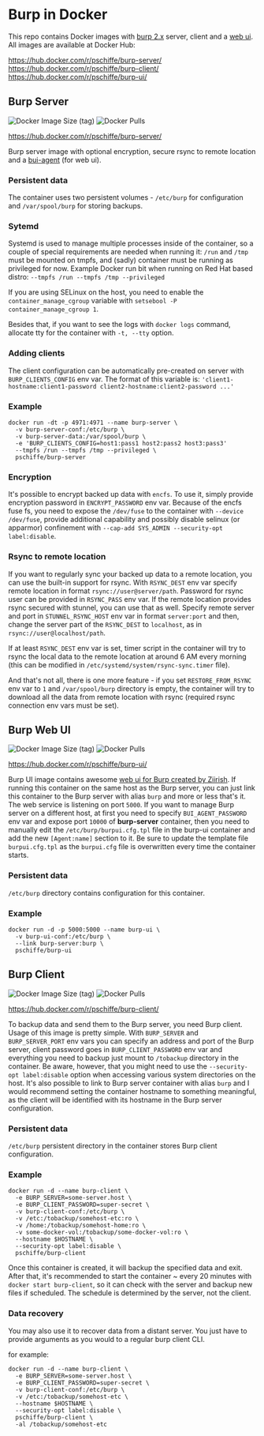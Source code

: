 # Burp in Docker

This repo contains Docker images with [burp 2.x](http://burp.grke.org/) server, client and a [web ui](https://git.ziirish.me/ziirish/burp-ui). All images are available at Docker Hub:

https://hub.docker.com/r/pschiffe/burp-server/
https://hub.docker.com/r/pschiffe/burp-client/
https://hub.docker.com/r/pschiffe/burp-ui/

## Burp Server

![Docker Image Size (tag)](https://img.shields.io/docker/image-size/pschiffe/burp-server/latest) ![Docker Pulls](https://img.shields.io/docker/pulls/pschiffe/burp-server)

https://hub.docker.com/r/pschiffe/burp-server/

Burp server image with optional encryption, secure rsync to remote location and a [bui-agent](https://burp-ui.readthedocs.io/en/latest/buiagent.html) (for web ui).

### Persistent data

The container uses two persistent volumes - `/etc/burp` for configuration and `/var/spool/burp` for storing backups.

### Sytemd

Systemd is used to manage multiple processes inside of the container, so a couple of special requirements are needed when running it: `/run` and `/tmp` must be mounted on tmpfs, and (sadly) container must be running as privileged for now. Example Docker run bit when running on Red Hat based distro: `--tmpfs /run --tmpfs /tmp --privileged`

If you are using SELinux on the host, you need to enable the `container_manage_cgroup` variable with `setsebool -P container_manage_cgroup 1`.

Besides that, if you want to see the logs with `docker logs` command, allocate tty for the container with `-t, --tty` option.

### Adding clients

The client configuration can be automatically pre-created on server with `BURP_CLIENTS_CONFIG` env var. The format of this variable is: `'client1-hostname:client1-password client2-hostname:client2-password ...'`

### Example

```
docker run -dt -p 4971:4971 --name burp-server \
  -v burp-server-conf:/etc/burp \
  -v burp-server-data:/var/spool/burp \
  -e 'BURP_CLIENTS_CONFIG=host1:pass1 host2:pass2 host3:pass3'
  --tmpfs /run --tmpfs /tmp --privileged \
  pschiffe/burp-server
```

### Encryption

It's possible to encrypt backed up data with `encfs`. To use it, simply provide encryption password in `ENCRYPT_PASSWORD` env var. Because of the encfs fuse fs, you need to expose the `/dev/fuse` to the container with `--device /dev/fuse`, provide additional capability and possibly disable selinux (or apparmor) confinement with `--cap-add SYS_ADMIN --security-opt label:disable`.

### Rsync to remote location

If you want to regularly sync your backed up data to a remote location, you can use the built-in support for rsync. With `RSYNC_DEST` env var specify remote location in format `rsync://user@server/path`. Password for rsync user can be provided in `RSYNC_PASS` env var. If the remote location provides rsync secured with stunnel, you can use that as well. Specify remote server and port in `STUNNEL_RSYNC_HOST` env var in format `server:port` and then, change the server part of the `RSYNC_DEST` to `localhost`, as in `rsync://user@localhost/path`.

If at least `RSYNC_DEST` env var is set, timer script in the container will try to rsync the local data to the remote location at around 6 AM every morning (this can be modified in `/etc/systemd/system/rsync-sync.timer` file).

And that's not all, there is one more feature - if you set `RESTORE_FROM_RSYNC` env var to `1` and `/var/spool/burp` directory is empty, the container will try to download all the data from remote location with rsync (required rsync connection env vars must be set).

## Burp Web UI

![Docker Image Size (tag)](https://img.shields.io/docker/image-size/pschiffe/burp-ui/latest) ![Docker Pulls](https://img.shields.io/docker/pulls/pschiffe/burp-ui)

https://hub.docker.com/r/pschiffe/burp-ui/

Burp UI image contains awesome [web ui for Burp created by Ziirish](https://git.ziirish.me/ziirish/burp-ui). If running this container on the same host as the Burp server, you can just link this container to the Burp server with alias `burp` and more or less that's it. The web service is listening on port `5000`. If you want to manage Burp server on a different host, at first you need to specify `BUI_AGENT_PASSWORD` env var and expose port `10000` of **burp-server** container, then you need to manually edit the `/etc/burp/burpui.cfg.tpl` file in the burp-ui container and add the new `[Agent:name]` section to it. Be sure to update the template file `burpui.cfg.tpl` as the `burpui.cfg` file is overwritten every time the container starts.

### Persistent data

`/etc/burp` directory contains configuration for this container.

### Example

```
docker run -d -p 5000:5000 --name burp-ui \
  -v burp-ui-conf:/etc/burp \
  --link burp-server:burp \
  pschiffe/burp-ui
```

## Burp Client

![Docker Image Size (tag)](https://img.shields.io/docker/image-size/pschiffe/burp-client/latest) ![Docker Pulls](https://img.shields.io/docker/pulls/pschiffe/burp-client)

https://hub.docker.com/r/pschiffe/burp-client/

To backup data and send them to the Burp server, you need Burp client. Usage of this image is pretty simple. With `BURP_SERVER` and `BURP_SERVER_PORT` env vars you can specify an address and port of the Burp server, client password goes in `BURP_CLIENT_PASSWORD` env var and everything you need to backup just mount to `/tobackup` directory in the container. Be aware, however, that you might need to use the `--security-opt label:disable` option when accessing various system directories on the host. It's also possible to link to Burp server container with alias `burp` and I would recommend setting the container hostname to something meaningful, as the client will be identified with its hostname in the Burp server configuration.

### Persistent data

`/etc/burp` persistent directory in the container stores Burp client configuration.

### Example

```
docker run -d --name burp-client \
  -e BURP_SERVER=some-server.host \
  -e BURP_CLIENT_PASSWORD=super-secret \
  -v burp-client-conf:/etc/burp \
  -v /etc:/tobackup/somehost-etc:ro \
  -v /home:/tobackup/somehost-home:ro \
  -v some-docker-vol:/tobackup/some-docker-vol:ro \
  --hostname $HOSTNAME \
  --security-opt label:disable \
  pschiffe/burp-client
```

Once this container is created, it will backup the specified data and exit. After that, it's recommended to start the container ~ every 20 minutes with `docker start burp-client`, so it can check with the server and backup new files if scheduled. The schedule is determined by the server, not the client.

### Data recovery

You may also use it to recover data from a distant server.
You just have to provide arguments as you would to a regular burp client CLI.

for example:

```
docker run -d --name burp-client \
  -e BURP_SERVER=some-server.host \
  -e BURP_CLIENT_PASSWORD=super-secret \
  -v burp-client-conf:/etc/burp \
  -v /etc:/tobackup/somehost-etc \
  --hostname $HOSTNAME \
  --security-opt label:disable \
  pschiffe/burp-client \
  -al /tobackup/somehost-etc
```
